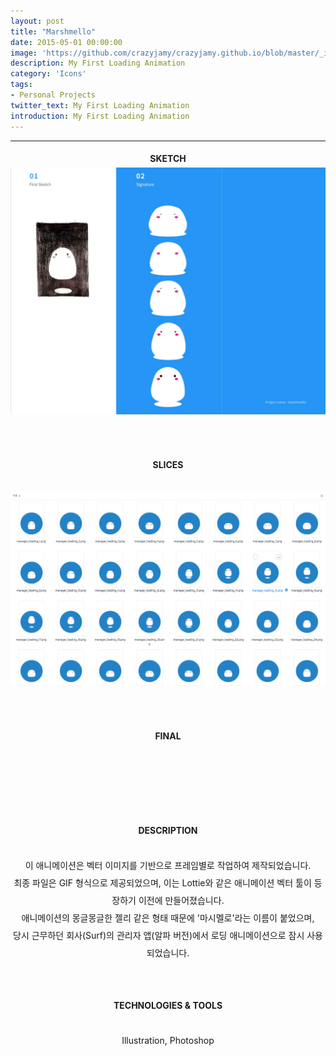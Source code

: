```yaml
---
layout: post
title: "Marshmello"
date: 2015-05-01 00:00:00
image: 'https://github.com/crazyjamy/crazyjamy.github.io/blob/master/_images/_thumbnail/marshmello.gif?raw=true'
description: My First Loading Animation
category: 'Icons'
tags:
- Personal Projects
twitter_text: My First Loading Animation
introduction: My First Loading Animation
---
```


---
<div align="center" style="line-height: 2; font-family: -apple-system, BlinkMacSystemFont, Lato, Roboto, Segoe UI, Helvetica Neue, Helvetica, Verdana, Arial, sans-serif;">
<strong>SKETCH</strong><br />
<img src="https://github.com/crazyjamy/crazyjamy.github.io/blob/master/_images/_post/marshmello/marshmello.png?raw=true" alt="" width="1000" style= "margin-bottom: 30px;"><br /><br />
<strong> SLICES </strong><br /><br />
<img src="https://github.com/crazyjamy/crazyjamy.github.io/blob/master/_images/_post/marshmello/sli_marshmello.png?raw=true)" alt="" width="800" style= "margin-bottom: 30px;"><br /><br />
<strong> FINAL</strong><br /><br />
<img src="https://github.com/crazyjamy/crazyjamy.github.io/blob/master/_images/_post/marshmello/final-marshmello.gif?raw=true" alt="" width="1000" style= "margin-bottom: 30px;"><br /><br />
<br />
<strong> DESCRIPTION </strong> <br /><br />
이 애니메이션은 벡터 이미지를 기반으로 프레임별로 작업하여 제작되었습니다.<br />  
최종 파일은 GIF 형식으로 제공되었으며, 이는 Lottie와 같은 애니메이션 벡터 툴이 등장하기 이전에 만들어졌습니다. <br />  
애니메이션의 몽글몽글한 젤리 같은 형태 때문에 '마시멜로'라는 이름이 붙었으며,  <br />  
당시 근무하던 회사(Surf)의 관리자 앱(알파 버전)에서 로딩 애니메이션으로 잠시 사용되었습니다. <br />  
<br /> <br />
<strong>TECHNOLOGIES & TOOLS </strong> <br /><br />
Illustration, Photoshop <br />
</div>
